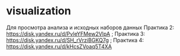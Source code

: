 # visualization

Для просмотра анализа и исходных наборов данных
Практика 2: https://disk.yandex.ru/d/PvleYFMew2VlpA ; 
Практика 3: https://disk.yandex.ru/d/SH_rVrziBGKQ7g ; 
Практика 4: https://disk.yandex.ru/d/kHcsZVoaq5T4XA
